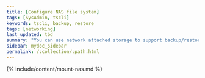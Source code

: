 ```yaml
---
title: [Configure NAS file system]
tags: [SysAdmin, tscli]
keywords: tscli, backup, restore
tags: [networking]
last_updated: tbd
summary: "You can use network attached storage to support backup/restore and data loading."
sidebar: mydoc_sidebar
permalink: /:collection/:path.html
---
```


{% include/content/mount-nas.md %}
